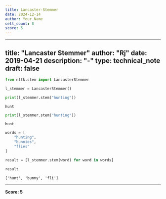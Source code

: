 ```yaml
---
title: Lancaster-Stemmer
date: 2024-12-14
author: Your Name
cell_count: 8
score: 5
---
```


---
title: "Lancaster Stemmer"
author: "Rj"
date: 2019-04-21
description: "-"
type: technical_note
draft: false
---

```python
from nltk.stem import LancasterStemmer
```


```python
l_stemmer = LancasterStemmer()
```


```python
print(l_stemmer.stem("hunting"))
```

    hunt



```python
print(l_stemmer.stem("hunting"))
```

    hunt



```python
words = [
    "hunting",
    "bunnies",
    "flies"
]
```


```python
result = [l_stemmer.stem(word) for word in words]
```


```python
result
```




    ['hunt', 'bunny', 'fli']




---
**Score: 5**
